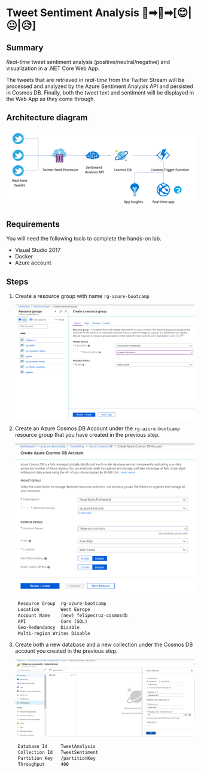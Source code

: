 # Tweet Sentiment Analysis 💬➡🧠➡[😊|😐|😥]

## Summary

 *Real-time* tweet sentiment analysis (positive/neutral/negative) and visualization in a .NET Core Web App.
 
 The tweets that are retrieved in *real-time* from the Twitter Stream will be processed and analyzed by the Azure Sentiment Analysis API and persisted in Cosmos DB. 
 Finally, both the tweet text and sentiment will be displayed in the Web App as they come through.

## Architecture diagram

![architecture-diagram](./docs/images/architecture-diagram.PNG)

## Requirements

You will need the following tools to complete the hands-on lab.

- Visual Studio 2017
- Docker
- Azure account

## Steps

1. Create a resource group with name `rg-azure-bootcamp`

    ![architecture-diagram](./docs/images/create-resource-group-step.PNG)

2. Create an Azure Cosmos DB Account under the `rg-azure-bootcamp` resource group that you have created in the previous step.

    ![create-azure-cosmosdb-account](./docs/images/create-azure-cosmosdb-account.PNG)

        Resource Group  rg-azure-bootcamp
        Location        West Europe
        Account Name    (new) felipecruz-cosmosdb
        API             Core (SQL)
        Geo-Redundancy  Disable
        Multi-region Writes Disable

3. Create both a new database and a new collection under the Cosmos DB account you created in the previous step.

    ![create-cosmos-collection-step](./docs/images/create-cosmos-collection-step.PNG)

        Database Id     TweetAnalysis
        Collection Id   TweetSentiment
        Partition Key   /partitionKey
        Throughput      400
